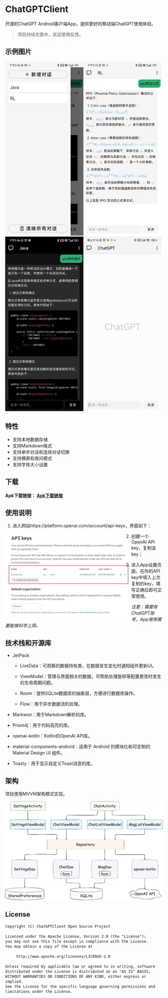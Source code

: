 # ChatGPTClient

开源的ChatGPT Android客户端App，提供更好的移动端ChatGPT使用体验。

>项目持续完善中，欢迎使用反馈。

## 示例图片
<p align="left">
   <img src=".\images\0.jpg" style="width:250px;" /><img src=".\images\1.jpg" style="width:250px;" /><img src=".\images\2.jpg" style="width:250px;" /><img src=".\images\3.gif" style="width:250px;" />
</p>

## 特性

- 支持本地数据存储
- 支持Markdown格式
- 支持单步对话和连续对话切换
- 支持横屏和夜间模式
- 支持字体大小设置

## 下载

#### Apk下载链接： [Apk下载链接](https://github.com/linhao1998/ChatGPTClient/releases/download/1.0.0/app-release.apk)

## 使用说明

1. 进入网站https://platform.openai.com/account/api-keys，界面如下：

<img src=".\images\apikey.png" style="width:80%; float:left" />

2. 创建一个OpenAI API key，复制该key；

3. 进入App设置页面，在你的API key中填入上次复制的key，填写正确后即可正常使用。

*注意：需要有ChatGPT账号，App使用需要能够科学上网。*

## 技术栈和开源库

- JetPack

  - LiveData：可观察的数据持有类，在数据发生变化时通知组件更新UI。

  - ViewModel：管理与界面相关的数据，可帮助处理旋转等配置更改时发生的生命周期问题。

  - Room：提供SQLite数据库的抽象层，方便进行数据库操作。

  - Flow：用于异步数据流的处理。

- Markwon：用于Markdown解析的库。

- Prism4j：用于代码高亮的库。

- openai-kotlin：Kotlin的OpenAI API库。

- material-components-android：适用于 Android 的模块化和可定制的 Material Design UI 组件。

- Toasty：用于显示自定义Toast消息的库。

## 架构

项目使用MVVM架构模式实现。

<img src=".\images\chatgpt_architecture.png" />

## License

```
Copyright (C) ChatGPTClient Open Source Project

Licensed under the Apache License, Version 2.0 (the "License");
you may not use this file except in compliance with the License.
You may obtain a copy of the License at

     http://www.apache.org/licenses/LICENSE-2.0

Unless required by applicable law or agreed to in writing, software
distributed under the License is distributed on an "AS IS" BASIS,
WITHOUT WARRANTIES OR CONDITIONS OF ANY KIND, either express or implied.
See the License for the specific language governing permissions and
limitations under the License.
```